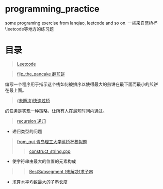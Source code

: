# programming_practice
some programing exercise from lanqiao, leetcode and so on.
一些来自蓝桥杯\leetcode等地方的练习题
# 目录
> [Leetcode](./Leetcode)

> [flip_the_pancake 翻煎饼](./flip_the_pancake)

编写一个程序用于指示这个栈如何被排序以使得最大的煎饼在最下面而最小的煎饼在最上面。

> [(未解决)快速过桥](./fast_bridge_crossing)

的任务是实现一种策略，让所有人在最短时间内通过。

> [recursion 递归](./recursion)
- 递归类型的问题


> [from_qut 青岛理工大学蓝桥杯模拟题 ](./from_qut)
>> [construct_string.cpp](./from_qut/construct_string.cpp)
- 使字符串由最大的位置的元素构成

>> [BestSubsegment (未解决)求子串](./from_qut\BestSubsegment.cpp)
- 求算术平均数最大的子串长度
